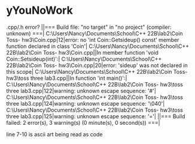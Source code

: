 # yYouNoWork
.cpp/.h error?
||=== Build file: "no target" in "no project" (compiler: unknown) ===|
C:\Users\Nancy\Documents\School\C++ 22B\lab2\Coin Toss- hw3\Coin.cpp|12|error: no 'int Coin::Getsideup() const' member function declared in class 'Coin'|
C:\Users\Nancy\Documents\School\C++ 22B\lab2\Coin Toss- hw3\Coin.cpp||In member function 'void Coin::Setsideup(int)':|
C:\Users\Nancy\Documents\School\C++ 22B\lab2\Coin Toss- hw3\Coin.cpp|20|error: 'sideup' was not declared in this scope|
C:\Users\Nancy\Documents\School\C++ 22B\lab2\Coin Toss- hw3\toss three lab3.cpp||In function 'int main()':|
C:\Users\Nancy\Documents\School\C++ 22B\lab2\Coin Toss- hw3\toss three lab3.cpp|122|warning: unknown escape sequence: '\#'|
C:\Users\Nancy\Documents\School\C++ 22B\lab2\Coin Toss- hw3\toss three lab3.cpp|124|warning: unknown escape sequence: '\040'|
C:\Users\Nancy\Documents\School\C++ 22B\lab2\Coin Toss- hw3\toss three lab3.cpp|125|warning: unknown escape sequence: '\='|
||=== Build failed: 2 error(s), 3 warning(s) (0 minute(s), 0 second(s)) ===|



line 7-10 is ascii art being read as code
